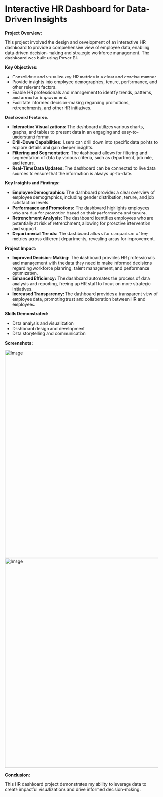 
# Interactive HR Dashboard for Data-Driven Insights



**Project Overview:**

This project involved the design and development of an interactive HR dashboard to provide a comprehensive view of employee data, enabling data-driven decision-making and strategic workforce management. The dashboard was built using Power BI.

**Key Objectives:**

* Consolidate and visualize key HR metrics in a clear and concise manner.
* Provide insights into employee demographics, tenure, performance, and other relevant factors.
* Enable HR professionals and management to identify trends, patterns, and areas for improvement.
* Facilitate informed decision-making regarding promotions, retrenchments, and other HR initiatives.

**Dashboard Features:**

* **Interactive Visualizations:** The dashboard utilizes various charts, graphs, and tables to present data in an engaging and easy-to-understand format.
* **Drill-Down Capabilities:** Users can drill down into specific data points to explore details and gain deeper insights.
* **Filtering and Segmentation:** The dashboard allows for filtering and segmentation of data by various criteria, such as department, job role, and tenure.
* **Real-Time Data Updates:** The dashboard can be connected to live data sources to ensure that the information is always up-to-date.

**Key Insights and Findings:**

* **Employee Demographics:** The dashboard provides a clear overview of employee demographics, including gender distribution, tenure, and job satisfaction levels.
* **Performance and Promotions:** The dashboard highlights employees who are due for promotion based on their performance and tenure.
* **Retrenchment Analysis:** The dashboard identifies employees who are potentially at risk of retrenchment, allowing for proactive intervention and support.
* **Departmental Trends:** The dashboard allows for comparison of key metrics across different departments, revealing areas for improvement.

**Project Impact:**

* **Improved Decision-Making:** The dashboard provides HR professionals and management with the data they need to make informed decisions regarding workforce planning, talent management, and performance optimization.
* **Enhanced Efficiency:** The dashboard automates the process of data analysis and reporting, freeing up HR staff to focus on more strategic initiatives.
* **Increased Transparency:** The dashboard provides a transparent view of employee data, promoting trust and collaboration between HR and employees.

**Skills Demonstrated:**

* Data analysis and visualization
* Dashboard design and development
* Data storytelling and communication

**Screenshots:**

<img width="683" alt="Image" src="https://github.com/user-attachments/assets/aa7efa08-0abc-4916-829e-27fbd31b5677" />

<img width="689" alt="Image" src="https://github.com/user-attachments/assets/c15bb0e3-6e13-43b5-8b72-458fd26205df" />




**Conclusion:**

This HR dashboard project demonstrates my ability to leverage data to create impactful visualizations and drive informed decision-making. 

